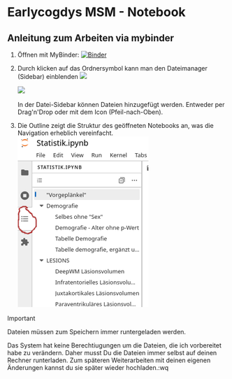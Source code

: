 # Earlycogdys MSM - Notebook

## Anleitung zum Arbeiten via mybinder

1. Öffnen mit MyBinder: [![Binder](https://2i2c.mybinder.org/badge_logo.svg)](https://2i2c.mybinder.org/v2/gh/gaunab/earlycogdys_msm.git/HEAD?urlpath=%2Fdoc%2Ftree%2FStatistik.ipynb)
 
 [](https://2i2c.mybinder.org/v2/gh/gaunab/earlycogdys_msm.git/HEAD?urlpath=%2Fdoc%2Ftree%2FStatistik.ipynb)

2. Durch klicken auf das Ordnersymbol kann man den Dateimanager (Sidebar) einblenden
   ![](images/btn_file_browse.png)
   
   ![](images/file_browse.png)
  
    In der Datei-Sidebar können Dateien hinzugefügt werden. Entweder per Drag'n'Drop oder mit dem Icon (Pfeil-nach-Oben). 

3. Die Outline zeigt die Struktur des geöffneten Notebooks an, was die Navigation erheblich vereinfacht.
![](images/outline.png)

> [!IMPORTANT]
> Dateien müssen zum Speichern immer runtergeladen werden. 

Das System hat keine Berechtiugungen um die Dateien, die ich vorbereitet habe zu verändern. Daher musst Du die Dateien immer selbst auf deinen Rechner runterladen. 
Zum späteren Weiterarbeiten mit deinen eigenen Änderungen kannst du  sie später wieder hochladen.:wq
